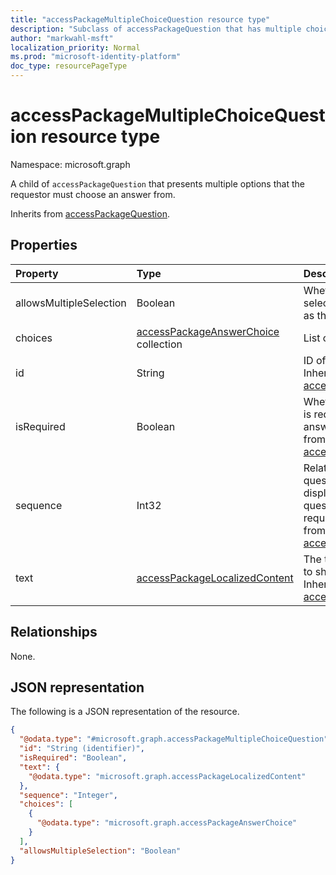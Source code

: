 ```yaml
---
title: "accessPackageMultipleChoiceQuestion resource type"
description: "Subclass of accessPackageQuestion that has multiple choice as the question's answer format"
author: "markwahl-msft"
localization_priority: Normal
ms.prod: "microsoft-identity-platform"
doc_type: resourcePageType
---
```


# accessPackageMultipleChoiceQuestion resource type

Namespace: microsoft.graph

A child of `accessPackageQuestion` that presents multiple options that the requestor must choose an answer from.

Inherits from [accessPackageQuestion](../resources/accesspackagequestion.md).

## Properties
|Property|Type|Description|
|:---|:---|:---|
|allowsMultipleSelection|Boolean|Whether requestor can select multiple choices as their answer.|
|choices|[accessPackageAnswerChoice](../resources/accesspackageanswerchoice.md) collection|List of answer choices.|
|id|String|ID of the question. Inherited from [accessPackageQuestion](../resources/accesspackagequestion.md)|
|isRequired|Boolean|Whether the requestor is required to supply an answer or not. Inherited from [accessPackageQuestion](../resources/accesspackagequestion.md)|
|sequence|Int32|Relative position of this question when displaying a list of questions to the requestor. Inherited from [accessPackageQuestion](../resources/accesspackagequestion.md)|
|text|[accessPackageLocalizedContent](../resources/accesspackagelocalizedcontent.md)|The text of the question to show the requestor. Inherited from [accessPackageQuestion](../resources/accesspackagequestion.md)|

## Relationships
None.

## JSON representation
The following is a JSON representation of the resource.
<!-- {
  "blockType": "resource",
  "@odata.type": "microsoft.graph.accessPackageMultipleChoiceQuestion"
}
-->
``` json
{
  "@odata.type": "#microsoft.graph.accessPackageMultipleChoiceQuestion",
  "id": "String (identifier)",
  "isRequired": "Boolean",
  "text": {
    "@odata.type": "microsoft.graph.accessPackageLocalizedContent"
  },
  "sequence": "Integer",
  "choices": [
    {
      "@odata.type": "microsoft.graph.accessPackageAnswerChoice"
    }
  ],
  "allowsMultipleSelection": "Boolean"
}
```
